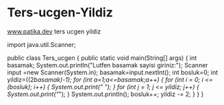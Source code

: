 # Ters-ucgen-Yildiz
www.patika.dev ters ucgen yildiz





import java.util.Scanner;

public class Ters_ucgen {
    public static void main(String[] args) {
        int basamak;
        System.out.println("Lutfen basamak sayisi giriniz:");
        Scanner input =new Scanner(System.in);
        basamak=input.nextInt();
        int bosluk=0;
        int yildiz=((2*basamak)-1);
        for (int a=1;a<=basamak;a++) {
            for (int i = 0; i <= (bosluk); i++) {
                System.out.print(" ");
            }
                for (int j = 1; j <= yildiz; j++) {
                    System.out.print("*");
                }
            System.out.println();
            bosluk++;
            yildiz -= 2;
            }
        }
    }
